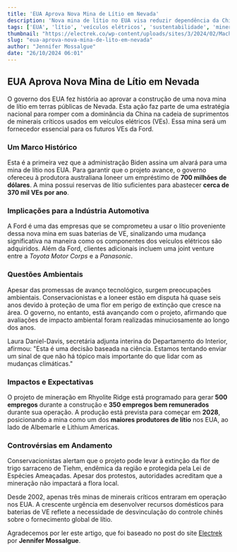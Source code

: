 ```yaml
---
title: 'EUA Aprova Nova Mina de Lítio em Nevada'
description: 'Nova mina de lítio no EUA visa reduzir dependência da China e abastecer VEs.'
tags: ['EUA', 'lítio', 'veículos elétricos', 'sustentabilidade', 'mineração']
thumbnail: "https://electrek.co/wp-content/uploads/sites/3/2024/02/Mach-e-prices-2023.jpg?quality=82&strip=all&w=1400"
slug: "eua-aprova-nova-mina-de-lito-em-nevada"
author: "Jennifer Mossalgue"
date: "26/10/2024 06:01"
---
```


## EUA Aprova Nova Mina de Lítio em Nevada

O governo dos EUA fez história ao aprovar a construção de uma nova mina de lítio em terras públicas de Nevada. Esta ação faz parte de uma estratégia nacional para romper com a dominância da China na cadeia de suprimentos de minerais críticos usados em veículos elétricos (VEs). Essa mina será um fornecedor essencial para os futuros VEs da Ford.

### Um Marco Histórico

Esta é a primeira vez que a administração Biden assina um alvará para uma mina de lítio nos EUA. Para garantir que o projeto avance, o governo ofereceu à produtora australiana Ioneer um empréstimo de **700 milhões de dólares**. A mina possui reservas de lítio suficientes para abastecer **cerca de 370 mil VEs por ano**.

### Implicações para a Indústria Automotiva

A Ford é uma das empresas que se comprometeu a usar o lítio proveniente dessa nova mina em suas baterias de VE, sinalizando uma mudança significativa na maneira como os componentes dos veículos elétricos são adquiridos. Além da Ford, clientes adicionais incluem uma joint venture entre a _Toyota Motor Corps_ e a _Panasonic_.

### Questões Ambientais

Apesar das promessas de avanço tecnológico, surgem preocupações ambientais. Conservacionistas e a Ioneer estão em disputa há quase seis anos devido à proteção de uma flor em perigo de extinção que cresce na área. O governo, no entanto, está avançando com o projeto, afirmando que avaliações de impacto ambiental foram realizadas minuciosamente ao longo dos anos.

Laura Daniel-Davis, secretária adjunta interina do Departamento do Interior, afirmou: "Esta é uma decisão baseada na ciência. Estamos tentando enviar um sinal de que não há tópico mais importante do que lidar com as mudanças climáticas."

### Impactos e Expectativas

O projeto de mineração em Rhyolite Ridge está programado para gerar **500 empregos** durante a construção e **350 empregos bem remunerados** durante sua operação. A produção está prevista para começar em **2028**, posicionando a mina como um dos **maiores produtores de lítio** nos EUA, ao lado de Albemarle e Lithium Americas.

### Controvérsias em Andamento

Conservacionistas alertam que o projeto pode levar à extinção da flor de trigo sarraceno de Tiehm, endêmica da região e protegida pela Lei de Espécies Ameaçadas. Apesar dos protestos, autoridades acreditam que a mineração não impactará a flora local.

Desde 2002, apenas três minas de minerais críticos entraram em operação nos EUA. A crescente urgência em desenvolver recursos domésticos para baterias de VE reflete a necessidade de desvinculação do controle chinês sobre o fornecimento global de lítio.

Agradecemos por ler este artigo, que foi baseado no post do site [Electrek](https://electrek.co/2024/10/25/in-a-first-us-approves-massive-new-lithium-mine-in-nevada/) por **Jennifer Mossalgue**.